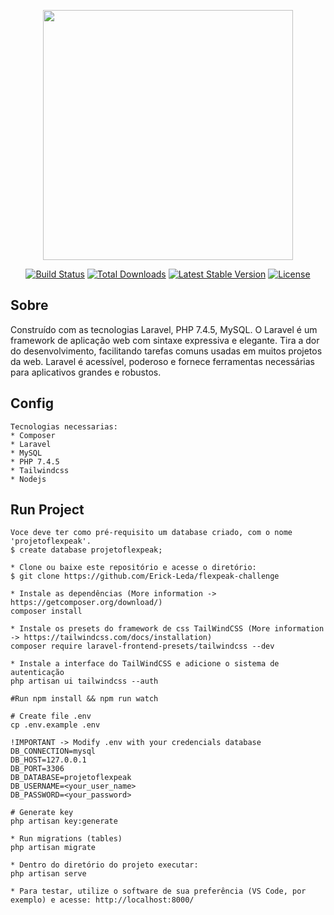 <p align="center"><a href="https://laravel.com" target="_blank"><img src="https://raw.githubusercontent.com/laravel/art/master/logo-lockup/5%20SVG/2%20CMYK/1%20Full%20Color/laravel-logolockup-cmyk-red.svg" width="400"></a></p>

<p align="center">
<a href="https://travis-ci.org/laravel/framework"><img src="https://travis-ci.org/laravel/framework.svg" alt="Build Status"></a>
<a href="https://packagist.org/packages/laravel/framework"><img src="https://poser.pugx.org/laravel/framework/d/total.svg" alt="Total Downloads"></a>
<a href="https://packagist.org/packages/laravel/framework"><img src="https://poser.pugx.org/laravel/framework/v/stable.svg" alt="Latest Stable Version"></a>
<a href="https://packagist.org/packages/laravel/framework"><img src="https://poser.pugx.org/laravel/framework/license.svg" alt="License"></a>
</p>

## Sobre
    
Construído com as tecnologias Laravel, PHP 7.4.5, MySQL. O Laravel é um framework de aplicação web com sintaxe expressiva e elegante. Tira a dor do desenvolvimento, facilitando tarefas comuns usadas em muitos projetos da web. Laravel é acessível, poderoso e fornece ferramentas necessárias para aplicativos grandes e robustos.

## Config
    
    Tecnologias necessarias:
    * Composer
    * Laravel
    * MySQL
    * PHP 7.4.5
    * Tailwindcss
    * Nodejs

## Run Project
    
    Voce deve ter como pré-requisito um database criado, com o nome 'projetoflexpeak'.
    $ create database projetoflexpeak;
    
    * Clone ou baixe este repositório e acesse o diretório:
    $ git clone https://github.com/Erick-Leda/flexpeak-challenge
    
    * Instale as dependências (More information -> https://getcomposer.org/download/)
    composer install
    
    * Instale os presets do framework de css TailWindCSS (More information -> https://tailwindcss.com/docs/installation)
    composer require laravel-frontend-presets/tailwindcss --dev
    
    * Instale a interface do TailWindCSS e adicione o sistema de autenticação
    php artisan ui tailwindcss --auth
    
    #Run npm install && npm run watch
    
    # Create file .env
    cp .env.example .env

    !IMPORTANT -> Modify .env with your credencials database
    DB_CONNECTION=mysql
    DB_HOST=127.0.0.1
    DB_PORT=3306
    DB_DATABASE=projetoflexpeak
    DB_USERNAME=<your_user_name>
    DB_PASSWORD=<your_password>
    
    # Generate key
    php artisan key:generate
    
    * Run migrations (tables)
    php artisan migrate
    
    * Dentro do diretório do projeto executar:
    php artisan serve

    * Para testar, utilize o software de sua preferência (VS Code, por exemplo) e acesse: http://localhost:8000/
